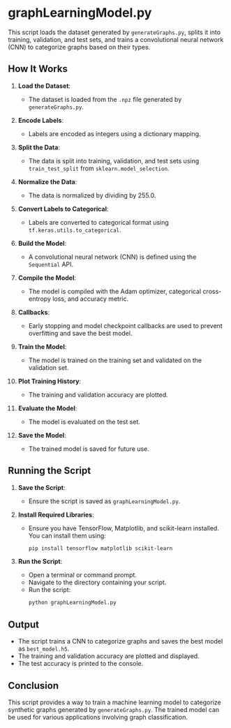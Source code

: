 # graphLearningModel.py

This script loads the dataset generated by `generateGraphs.py`, splits it into training, validation, and test sets, and trains a convolutional neural network (CNN) to categorize graphs based on their types.

## How It Works

1. **Load the Dataset**:
   - The dataset is loaded from the `.npz` file generated by `generateGraphs.py`.

2. **Encode Labels**:
   - Labels are encoded as integers using a dictionary mapping.

3. **Split the Data**:
   - The data is split into training, validation, and test sets using `train_test_split` from `sklearn.model_selection`.

4. **Normalize the Data**:
   - The data is normalized by dividing by 255.0.

5. **Convert Labels to Categorical**:
   - Labels are converted to categorical format using `tf.keras.utils.to_categorical`.

6. **Build the Model**:
   - A convolutional neural network (CNN) is defined using the `Sequential` API.

7. **Compile the Model**:
   - The model is compiled with the Adam optimizer, categorical cross-entropy loss, and accuracy metric.

8. **Callbacks**:
   - Early stopping and model checkpoint callbacks are used to prevent overfitting and save the best model.

9. **Train the Model**:
   - The model is trained on the training set and validated on the validation set.

10. **Plot Training History**:
    - The training and validation accuracy are plotted.

11. **Evaluate the Model**:
    - The model is evaluated on the test set.

12. **Save the Model**:
    - The trained model is saved for future use.

## Running the Script

1. **Save the Script**:
   - Ensure the script is saved as `graphLearningModel.py`.

2. **Install Required Libraries**:
   - Ensure you have TensorFlow, Matplotlib, and scikit-learn installed. You can install them using:
     ```sh
     pip install tensorflow matplotlib scikit-learn
     ```

3. **Run the Script**:
   - Open a terminal or command prompt.
   - Navigate to the directory containing your script.
   - Run the script:
     ```sh
     python graphLearningModel.py
     ```

## Output

- The script trains a CNN to categorize graphs and saves the best model as `best_model.h5`.
- The training and validation accuracy are plotted and displayed.
- The test accuracy is printed to the console.

## Conclusion

This script provides a way to train a machine learning model to categorize synthetic graphs generated by `generateGraphs.py`. The trained model can be used for various applications involving graph classification.